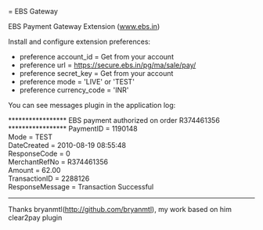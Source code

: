 = EBS Gateway

EBS Payment Gateway Extension  (www.ebs.in)
  
  Install and configure extension preferences:

  - preference account_id     = Get from your account
  - preference url            = https://secure.ebs.in/pg/ma/sale/pay/
  - preference secret_key     = Get from your account 
  - preference mode           = 'LIVE' or 'TEST'
  - preference currency_code  = 'INR'

You can see messages plugin in the application log:

***************** EBS payment authorized on order R374461356 *****************
                 PaymentID       = 1190148                                    
                 Mode            = TEST                                       
                 DateCreated     = 2010-08-19 08:55:48                        
                 ResponseCode    = 0                                          
                 MerchantRefNo   = R374461356                                 
                 Amount          = 62.00                                      
                 TransactionID   = 2288126                                    
                 ResponseMessage = Transaction Successful                     
******************************************************************************

Thanks bryanmtl(http://github.com/bryanmtl), my work based on him clear2pay plugin


